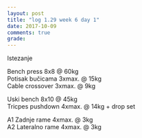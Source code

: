 ```yaml
---
layout: post
title: "log 1.29 week 6 day 1"
date: 2017-10-09
comments: true
grade:
---
```


Istezanje

Bench press 8x8 @ 60kg  
Potisak bučicama 3xmax. @ 15kg  
Cable crossover 3xmax. @ 9kg  

Uski bench 8x10 @ 45kg  
Tricpes pushdown 4xmax. @ 14kg + drop set       

A1 Zadnje rame 4xmax. @ 3kg  
A2 Lateralno rame 4xmax. @ 3kg  
